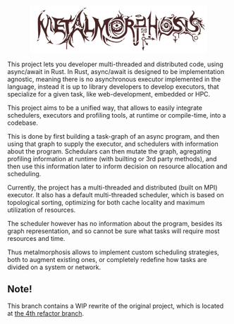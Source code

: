 <div align="center">
<img src="https://raw.githubusercontent.com/unic0rn9k/metalmorphosis/4th_refactor/logo.png" width="400"/>
</div>

This project lets you developer multi-threaded and distributed code, using async/await in Rust.
In Rust, async/await is designed to be implementation agnostic, meaning there is no asynchronous executor implemented in the language, instead it is up to library developers to develop executors, that specialize for a given task, like web-development, embedded or HPC.

This project aims to be a unified way, that allows to easily integrate schedulers, executors and profiling tools, at runtime or compile-time, into a codebase.

This is done by first building a task-graph of an async program, and then using that graph to supply the executor, and schedulers with information about the program. Schedulars can then mutate the graph, agregating profiling information at runtime (with builting or 3rd party methods), and then use this information later to inform decision on resource allocation and scheduling.

Currently, the project has a multi-threaded and distributed (built on MPI) executor. It also has a default multi-threaded scheduler, which is based on topological sorting, optimizing for both cache locality and maximum utilization of resources. 

The scheduler however has no information about the program, besides its graph representation, and so cannot be sure what tasks will require most resources and time.

Thus metalmorphosis allows to implement custom scheduling strategies, both to augment existing ones, or completely redefine how tasks are divided on a system or network.

## Note!
This branch contains a WIP rewrite of the original project, which is located at [the 4th refactor branch](https://github.com/unic0rn9k/metalmorphosis/tree/4th_refactor).
